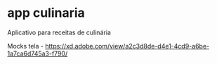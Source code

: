 # app culinaria
Aplicativo para receitas de culinária

Mocks tela - https://xd.adobe.com/view/a2c3d8de-d4e1-4cd9-a6be-1a7ca6d745a3-f790/
